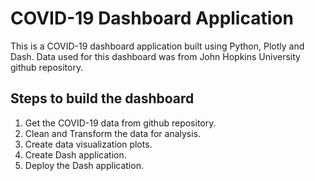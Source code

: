 # COVID-19 Dashboard Application

This is a COVID-19 dashboard application built using Python, Plotly and Dash. 
Data used for this dashboard was from John Hopkins University github repository.

## Steps to build the dashboard

1. Get the COVID-19 data from github repository.
2. Clean and Transform the data for analysis.
3. Create data visualization plots.
4. Create Dash application.
5. Deploy the Dash application.